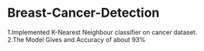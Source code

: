 # Breast-Cancer-Detection

1.Implemented K-Nearest Neighbour classifier on cancer dataset.<br/>
2.The Model Gives and Accuracy of about 93%
